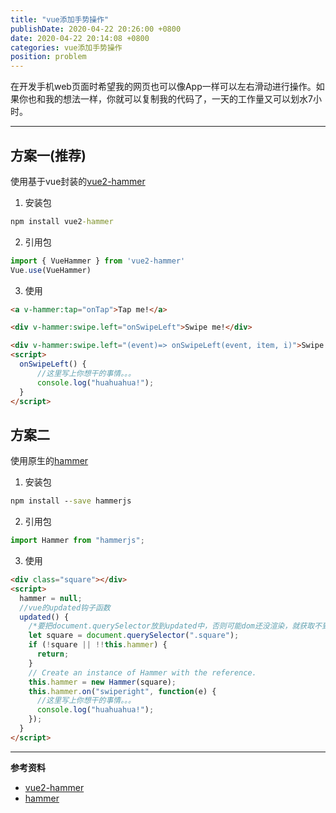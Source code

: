 ```yaml
---
title: "vue添加手势操作"
publishDate: 2020-04-22 20:26:00 +0800
date: 2020-04-22 20:14:08 +0800
categories: vue添加手势操作
position: problem
---
```


在开发手机web页面时希望我的网页也可以像App一样可以左右滑动进行操作。如果你也和我的想法一样，你就可以复制我的代码了，一天的工作量又可以划水7小时。

---

<div id="toc"></div>

## 方案一(推荐)
使用基于vue封装的[vue2-hammer](https://github.com/bsdfzzzy/vue2-hammer)

1. 安装包

```cmd
npm install vue2-hammer
```

2. 引用包

```js
import { VueHammer } from 'vue2-hammer'
Vue.use(VueHammer)
```

3. 使用

```html
<a v-hammer:tap="onTap">Tap me!</a>

<div v-hammer:swipe.left="onSwipeLeft">Swipe me!</div>

<div v-hammer:swipe.left="(event)=> onSwipeLeft(event, item, i)">Swipe me!</div>
<script>
  onSwipeLeft() {
      //这里写上你想干的事情。。。
      console.log("huahuahua!");
  }
</script>
```

## 方案二

使用原生的[hammer](https://github.com/hammerjs/hammer.js/tree/master/)

1. 安装包

```cmd
npm install --save hammerjs
```

2. 引用包

```js
import Hammer from "hammerjs";
```

3. 使用

```html
<div class="square"></div>
<script>
  hammer = null;
  //vue的updated钩子函数
  updated() {
    /*要把document.querySelector放到updated中，否则可能dom还没渲染，就获取不到，你也可放在monted中使用定时器循环获取*/
    let square = document.querySelector(".square");
    if (!square || !!this.hammer) {
      return;
    }
    // Create an instance of Hammer with the reference.
    this.hammer = new Hammer(square);
    this.hammer.on("swiperight", function(e) {
      //这里写上你想干的事情。。。
      console.log("huahuahua!");
    });
  }
</script>
```

---

**参考资料**

- [vue2-hammer](https://github.com/bsdfzzzy/vue2-hammer)
- [hammer](https://github.com/hammerjs/hammer.js/tree/master/)